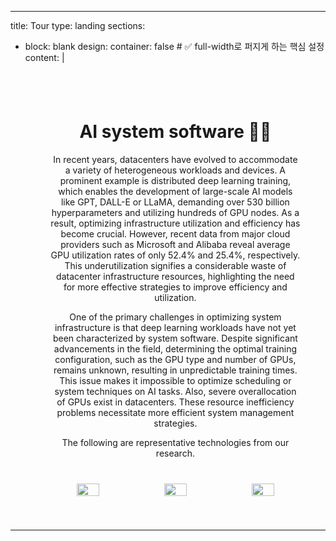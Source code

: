 <!-- <div style="max-width: 100%; width: 100%;">

<strong>AI system software 🤹🏻</strong>

In recent years, datacenters have evolved to accommodate a variety of heterogeneous workloads and devices. A prominent example is distributed deep learning training, which enables the development of large-scale AI models like GPT, DALL-E or LLaMA, demanding over 530 billion hyperparameters and utilizing hundreds of GPU nodes. As a result, optimizing infrastructure utilization and efficiency has become crucial. However, recent data from major cloud providers such as Microsoft and Alibaba reveal average GPU utilization rates of only 52.4% and 25.4%, respectively. This underutilization signifies a considerable waste of datacenter infrastructure resources, highlighting the need for more effective strategies to improve efficiency and utilization.

One of the primary challenges in optimizing system infrastructure is that deep learning workloads have not yet been characterized by system software. Despite significant advancements in the field, determining the optimal training configuration, such as the GPU type and number of GPUs, remains unknown, resulting in unpredictable training times. This issue makes it impossible to optimize scheduling or system techniques on AI tasks. Also, severe overallocation of GPUs exist in datacenters. These resource inefficiency problems necessitate more efficient system management strategies.

The following are representative technologies from our research.
<div style="display: flex; gap: 10px; justify-content: center;">

  <img src="static/workload.jpg" alt="Image 1" style="width: 30%;"/>
  <img src="static/scheduling.jpg" alt="Image 2" style="width: 30%;"/>
  <img src="static/placement.jpg" alt="Image 3" style="width: 30%;"/>

</div>

</div> -->

---
title: Tour
type: landing
sections:
  - block: blank
    design:
      container: false  # ✅ full-width로 퍼지게 하는 핵심 설정
    content: |
      <div style="padding: 40px; text-align: center;">

      <h1><strong>AI system software 🤹🏻</strong></h1>

      <p style="max-width: 900px; margin: auto;">
      In recent years, datacenters have evolved to accommodate a variety of heterogeneous workloads and devices. A prominent example is distributed deep learning training, which enables the development of large-scale AI models like GPT, DALL-E or LLaMA, demanding over 530 billion hyperparameters and utilizing hundreds of GPU nodes. As a result, optimizing infrastructure utilization and efficiency has become crucial. However, recent data from major cloud providers such as Microsoft and Alibaba reveal average GPU utilization rates of only 52.4% and 25.4%, respectively. This underutilization signifies a considerable waste of datacenter infrastructure resources, highlighting the need for more effective strategies to improve efficiency and utilization.

      One of the primary challenges in optimizing system infrastructure is that deep learning workloads have not yet been characterized by system software. Despite significant advancements in the field, determining the optimal training configuration, such as the GPU type and number of GPUs, remains unknown, resulting in unpredictable training times. This issue makes it impossible to optimize scheduling or system techniques on AI tasks. Also, severe overallocation of GPUs exist in datacenters. These resource inefficiency problems necessitate more efficient system management strategies.

      The following are representative technologies from our research.
      </p>

      <div style="display: flex; justify-content: center; gap: 20px; margin-top: 40px;">
        <img src="/uploads/workload.png/workload.jpg" style="width: 30%;" />
        <img src="/uploads/scheduling.jpg" style="width: 30%;" />
        <img src="/uploads/placement.jpg" style="width: 30%;" />
      </div>

      </div>
---
<!-- ---
title: Tour
date: 2022-10-24

type: landing

sections:
  - block: slider
    content:
      slides:
      - title: 👋 Research
        content: 
        align: center
        # background:
        #   image:
        #     filename: coders.jpg
        #     filters:
        #       brightness: 0.7
        #   position: right
        #   color: '#666'
      # - title: Lunch & Learn ☕️
      #   content: 'Share your knowledge with the group and explore exciting new topics together!'
      #   align: left
      #   background:
      #     image:
      #       filename: contact.jpg
      #       filters:
      #         brightness: 0.7
      #     position: center
      #     color: '#555'
      # - title: World-Class Semiconductor Lab
      #   content: 'Just opened last month!'
      #   align: right
      #   background:
      #     image:
      #       filename: welcome.jpg
      #       filters:
      #         brightness: 0.5
      #     position: center
      #     color: '#333'
      #   link:
      #     icon: graduation-cap
      #     icon_pack: fas
      #     text: Join Us
      #     url: ../contact/
    # design:
    #   # Slide height is automatic unless you force a specific height (e.g. '400px')
    #   slide_height: ''
    #   is_fullscreen: false
    #   # Automatically transition through slides?
    #   loop: false
    #   # Duration of transition between slides (in ms)
    #   interval: 2000
--- -->

